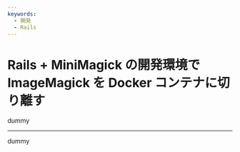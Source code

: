 ```yaml
---
keywords:
  - 開発
  - Rails
---
```


# Rails + MiniMagick の開発環境で ImageMagick を Docker コンテナに切り離す

dummy

---

dummy

